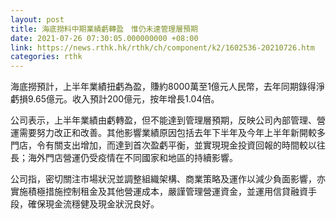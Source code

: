 ```yaml
---
layout: post
title: 海底撈料中期業績虧轉盈　惟仍未達管理層預期
date: 2021-07-26 07:30:05.000000000 +08:00
link: https://news.rthk.hk/rthk/ch/component/k2/1602536-20210726.htm
categories: rthk
---
```


海底撈預計，上半年業績扭虧為盈，賺約8000萬至1億元人民幣，去年同期錄得淨虧損9.65億元。收入預計200億元，按年增長1.04倍。

公司表示，上半年業績由虧轉盈，但不能達到管理層預期，反映公司內部管理、營運需要努力改正和改善。其他影響業績原因包括去年下半年及今年上半年新開較多門店，令有關支出增加，而達到首次盈虧平衡，並實現現金投資回報的時間較以往長；海外門店營運仍受疫情在不同國家和地區的持續影響。

公司指，密切關注市場狀況並調整組織架構、商業策略及運作以減少負面影響，亦實施積極措施控制租金及其他營運成本，嚴謹管理營運資金，並運用信貸融資手段，確保現金流穩健及現金狀況良好。
